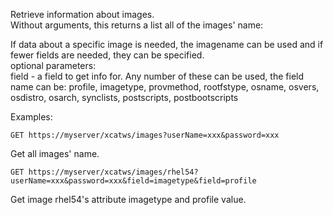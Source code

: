 Retrieve information about images.  
Without arguments, this returns a list all of the images' name:  
  
If data about a specific image is needed, the imagename can be used and if fewer fields are needed, they can be specified.  
optional parameters:  
field - a field to get info for. Any number of these can be used, the field name can be: profile, imagetype, provmethod, rootfstype, osname, osvers, osdistro, osarch, synclists, postscripts, postbootscripts  
  
Examples:  

    
    GET https://myserver/xcatws/images?userName=xxx&password=xxx

  


Get all images' name.  
  

    
    GET https://myserver/xcatws/images/rhel54?userName=xxx&password=xxx&field=imagetype&field=profile

  


Get image rhel54's attribute imagetype and profile value. 
